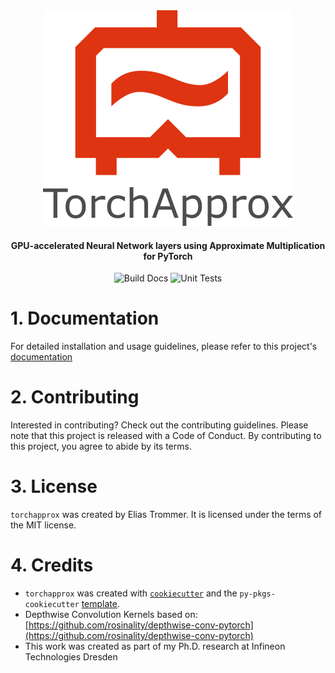 <div align="center">
<img src="https://github.com/etrommer/torch-approx/raw/main/docs/images/ta_banner.png" width="400px" height="345px" alt="Torchapprox">
<h4>
GPU-accelerated Neural Network layers using Approximate Multiplication for PyTorch
</h4>

![Build Docs](https://github.com/etrommer/torch-approx/actions/workflows/docs.yaml/badge.svg)
![Unit Tests](https://github.com/etrommer/torch-approx/actions/workflows/pytest.yaml/badge.svg)
</div>

# 1. Documentation
For detailed installation and usage guidelines, please refer to this project's [documentation](https://etrommer.de/torch-approx)

# 2. Contributing

Interested in contributing? Check out the contributing guidelines. Please note that this project is released with a Code of Conduct. By contributing to this project, you agree to abide by its terms.

# 3. License

`torchapprox` was created by Elias Trommer. It is licensed under the terms of the MIT license.

# 4. Credits

- `torchapprox` was created with [`cookiecutter`](https://cookiecutter.readthedocs.io/en/latest/) and the `py-pkgs-cookiecutter` [template](https://github.com/py-pkgs/py-pkgs-cookiecutter).  
- Depthwise Convolution Kernels based on: [https://github.com/rosinality/depthwise-conv-pytorch](https://github.com/rosinality/depthwise-conv-pytorch)  
- This work was created as part of my Ph.D. research at Infineon Technologies Dresden  
